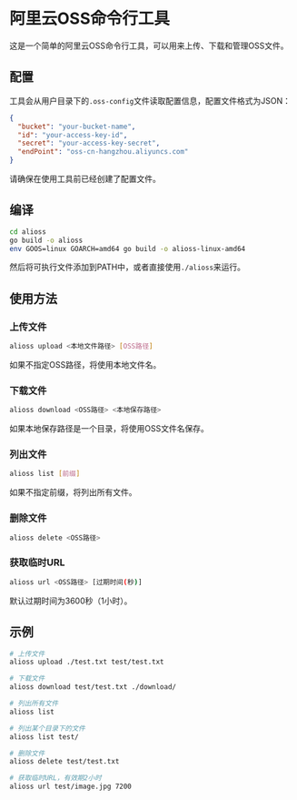# 阿里云OSS命令行工具

这是一个简单的阿里云OSS命令行工具，可以用来上传、下载和管理OSS文件。

## 配置

工具会从用户目录下的`.oss-config`文件读取配置信息，配置文件格式为JSON：

```json
{
  "bucket": "your-bucket-name",
  "id": "your-access-key-id",
  "secret": "your-access-key-secret",
  "endPoint": "oss-cn-hangzhou.aliyuncs.com"
}
```

请确保在使用工具前已经创建了配置文件。

## 编译

```bash
cd alioss
go build -o alioss
env GOOS=linux GOARCH=amd64 go build -o alioss-linux-amd64
```

然后将可执行文件添加到PATH中，或者直接使用`./alioss`来运行。

## 使用方法

### 上传文件

```bash
alioss upload <本地文件路径> [OSS路径]
```

如果不指定OSS路径，将使用本地文件名。

### 下载文件

```bash
alioss download <OSS路径> <本地保存路径>
```

如果本地保存路径是一个目录，将使用OSS文件名保存。

### 列出文件

```bash
alioss list [前缀]
```

如果不指定前缀，将列出所有文件。

### 删除文件

```bash
alioss delete <OSS路径>
```

### 获取临时URL

```bash
alioss url <OSS路径> [过期时间(秒)]
```

默认过期时间为3600秒（1小时）。

## 示例

```bash
# 上传文件
alioss upload ./test.txt test/test.txt

# 下载文件
alioss download test/test.txt ./download/

# 列出所有文件
alioss list

# 列出某个目录下的文件
alioss list test/

# 删除文件
alioss delete test/test.txt

# 获取临时URL，有效期2小时
alioss url test/image.jpg 7200
``` 